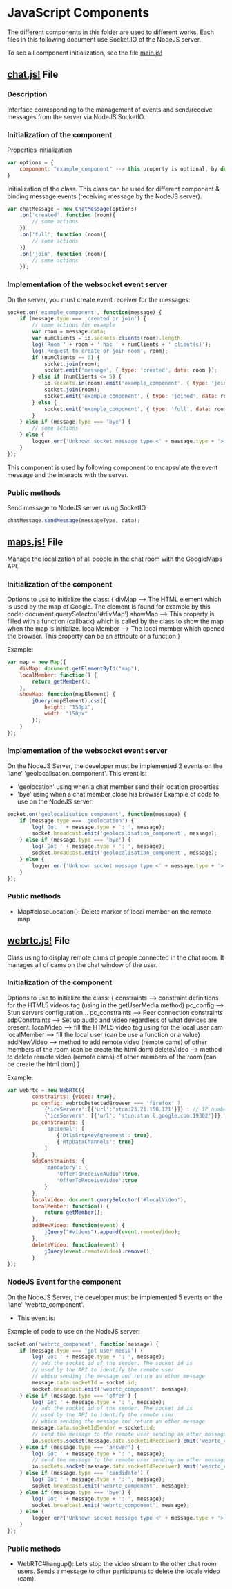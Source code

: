 # JavaScript Components

The different components in this folder are used to different works.
Each files in this following document use Socket.IO of the NodeJS server. 

To see all component initialization, see the file [main.js!](main.js)


## [chat.js!](chat.js) File
### Description
Interface corresponding to the management of events and send/receive messages from the server via NodeJS SocketIO.

### Initialization of the component
Properties initialization
```js
var options = {
	component: "example_component" --> this property is optional, by default the component is 'message'
}
```
Initialization of the class. This class can be used for different component & binding message events (receiving message by the NodeJS server).
```js
var chatMessage = new ChatMessage(options)
	.on('created', function (room){
		// some actions
	})
	.on('full', function (room){
		// some actions
	})
	.on('join', function (room){
		// some actions
	});
```

### Implementation of the websocket event server
On the server, you must create event receiver for the messages:
```js
socket.on('example_component', function(message) {
	if (message.type === 'created or join') {
		// some actions for example
		var room = message.data;
		var numClients = io.sockets.clients(room).length;
		log('Room ' + room + ' has ' + numClients + ' client(s)');
		log('Request to create or join room', room);
		if (numClients == 0) {
			socket.join(room);
			socket.emit('message', { type: 'created', data: room });
		} else if (numClients <= 5) {
			io.sockets.in(room).emit('example_component', { type: 'join', data: room });
			socket.join(room);
			socket.emit('example_component', { type: 'joined', data: room });
		} else { 
			socket.emit('example_component', { type: 'full', data: room });
		}
	} else if (message.type === 'bye') {
		// some actions
	} else {
		logger.err('Unknown socket message type <' + message.type + '> for the example_component'); 
	}
});
```
This component is used by following component to encapsulate the event message and the interacts with the server.

### Public methods
Send message to NodeJS server using SocketIO
```js
chatMessage.sendMessage(messageType, data);
```

## [maps.js!](maps.js) File
Manage the localization of all people in the chat room with the GoogleMaps API.

### Initialization of the component
Options to use to initialize the class: {
 		divMap --> The HTML element which is used by the map of Google. The element is found for example by this code: document.querySelector('#divMap')
		showMap --> This property is filled with a function (callback) which is called by the class to show the map when the map is initialize.
		localMember --> The local member which opened the browser. This property can be an attribute or a function
}

Example:
```js
var map = new Map({
	divMap: document.getElementById("map"),
	localMember: function() {
		return getMember();
	},
	showMap: function(mapElement) {
		jQuery(mapElement).css({
			height: "150px",
			width: "150px"
		});
	}
});
```

### Implementation of the websocket event server
On the NodeJS Server, the developer must be implemented 2 events on the 'lane' 'geolocalisation_component'.
This event is:
 - 'geolocation' using when a chat member send their location properties
 - 'bye' using when a chat member close his browser
Example of code to use on the NodeJS server:
```js
socket.on('geolocalisation_component', function(message) {
	if (message.type === 'geolocation') {
		log('Got ' + message.type + ': ', message);
		socket.broadcast.emit('geolocalisation_component', message);
	} else if (message.type === 'bye') {
		log('Got ' + message.type + ': ', message);
		socket.broadcast.emit('geolocalisation_component', message);
	} else {
		logger.err('Unknown socket message type <' + message.type + '> for the geolocalisation_component'); 
	}
});
```

### Public methods
* Map#closeLocation(): Delete marker of local member on the remote map

## [webrtc.js!](webrtc.js) File
Class using to display remote cams of people connected in the chat room.
It manages all of cams on the chat window of the user.

### Initialization of the component
Options to use to initialize the class: {
 		constraints --> constraint definitions for the HTML5 videos tag (using in the getUserMedia method)
 		pc_config --> Stun servers configuration...
 		pc_constraints --> Peer connection constraints
 		sdpConstraints --> Set up audio and video regardless of what devices are present.
 		localVideo --> fill the HTML5 video tag using for the local user cam
 		localMember --> fill the local user (can be use a function or a value)
		addNewVideo --> method to add remote video (remote cams) of other members of the room (can be create the html dom)
 		deleteVideo --> method to delete remote video (remote cams) of other members of the room (can be create the html dom)
}

Example:
```js
var webrtc = new WebRTC({
		constraints: {video: true},
		pc_config: webrtcDetectedBrowser === 'firefox' ?
			{'iceServers':[{'url':'stun:23.21.150.121'}]} : // IP number
			{'iceServers': [{'url': 'stun:stun.l.google.com:19302'}]},
		pc_constraints: {
			'optional': [
		    	{'DtlsSrtpKeyAgreement': true},
				{'RtpDataChannels': true}
			]
		},
		sdpConstraints: {
			'mandatory': {
				'OfferToReceiveAudio':true,
				'OfferToReceiveVideo':true
			}
		},
		localVideo: document.querySelector('#localVideo'),
		localMember: function() {
			return getMember();
		},
		addNewVideo: function(event) {
			jQuery("#videos").append(event.remoteVideo);
		},
		deleteVideo: function(event) {
			jQuery(event.remoteVideo).remove();
		}
});
```

### NodeJS Event for the component
 On the NodeJS Server, the developer must be implemented 5 events on the 'lane' 'webrtc_component'.
 * This event is:
 
Example of code to use on the NodeJS server:
```js
socket.on('webrtc_component', function(message) {
	if (message.type === 'got user media') {		
		log('Got ' + message.type + ': ', message);
		// add the socket id of the sender. The socket id is 
		// used by the API to identify the remote user 
		// which sending the message and return an other message
		message.data.socketId = socket.id;
		socket.broadcast.emit('webrtc_component', message);
	} else if (message.type === 'offer') {	
		log('Got ' + message.type + ': ', message);
		// add the socket id of the sender. The socket id is 
		// used by the API to identify the remote user 
		// which sending the message and return an other message
		message.data.socketIdSender = socket.id;
		// send the message to the remote user sending an other message
		io.sockets.socket(message.data.socketIdReceiver).emit('webrtc_component', message);
	} else if (message.type === 'answer') {
		log('Got ' + message.type + ': ', message);
		// send the message to the remote user sending an other message
		io.sockets.socket(message.data.socketIdReceiver).emit('webrtc_component', message);	
	} else if (message.type === 'candidate') {
		log('Got ' + message.type + ': ', message);
		socket.broadcast.emit('webrtc_component', message);	
	} else if (message.type === 'bye') {
		log('Got ' + message.type + ': ', message);
		socket.broadcast.emit('webrtc_component', message);
	} else {
		logger.err('Unknown socket message type <' + message.type + '> for the webrtc_component'); 
	}
});
```

### Public methods
* WebRTC#hangup(): Lets stop the video stream to the other chat room users. Sends a message to other participants to delete the locale video (cam).